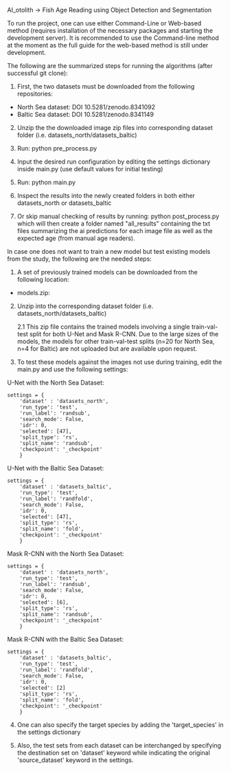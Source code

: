 AI_otolith -> Fish Age Reading using Object Detection and Segmentation


To run the project, one can use either Command-Line or Web-based method (requires installation of the necessary packages and starting the development server). It is recommended to use the Command-line method at the moment as the full guide for the web-based method is still under development.

The following are the summarized steps for running the algorithms (after successful git clone):

1. First, the two datasets must be downloaded from the following repositories:
- North Sea dataset: DOI 10.5281/zenodo.8341092
- Baltic Sea dataset: DOI 10.5281/zenodo.8341149

2. Unzip the the downloaded image zip files into corresponding dataset folder (i.e. datasets_north/datasets_baltic)

3. Run: python pre_process.py

4. Input the desired run configuration by editing the settings dictionary inside main.py (use default values for initial testing)

5. Run: python main.py

6. Inspect the results into the newly created folders in both either datasets_north or datasets_baltic

7. Or skip manual checking of results by running: python post_process.py which will then create a folder named "all_results" containing the txt files summarizing the ai predictions for each image file as well as the expected age (from manual age readers).

In case one does not want to train a new model but test existing models from the study, the following are the needed steps:

1. A set of previously trained models can be downloaded from the following location:
- models.zip:

2. Unzip into the corresponding dataset folder (i.e. datasets_north/datasets_baltic)

    2.1 This zip file contains the trained models involving a single train-val-test split for both U-Net and Mask R-CNN. Due to the large sizes of the models, the models for other train-val-test splits (n=20 for North Sea, n=4 for Baltic) are not uploaded but are available upon request.

3. To test these models against the images not use during training, edit the main.py and use the following settings:

U-Net with the North Sea Dataset:

    settings = {
        'dataset' : 'datasets_north',
        'run_type': 'test',                  
        'run_label': 'randsub',   
        'search_mode': False,                
        'idr': 0,                  
        'selected': [47],                
        'split_type': 'rs',                
        'split_name': 'randsub',          
        'checkpoint': '_checkpoint'
        }

        
U-Net with the Baltic Sea Dataset:

    settings = {
        'dataset' : 'datasets_baltic',
        'run_type': 'test',                  
        'run_label': 'randfold',   
        'search_mode': False,                
        'idr': 0,                  
        'selected': [47],                
        'split_type': 'rs',                
        'split_name': 'fold',          
        'checkpoint': '_checkpoint'
        }

Mask R-CNN with the North Sea Dataset:

    settings = {
        'dataset' : 'datasets_north',
        'run_type': 'test',                  
        'run_label': 'randsub',   
        'search_mode': False,                
        'idr': 0,                  
        'selected': [6],                
        'split_type': 'rs',                
        'split_name': 'randsub',          
        'checkpoint': '_checkpoint'
        }
        
Mask R-CNN with the Baltic Sea Dataset:

    settings = {
        'dataset' : 'datasets_baltic',
        'run_type': 'test',                  
        'run_label': 'randfold',   
        'search_mode': False,                
        'idr': 0,                  
        'selected': [2]                
        'split_type': 'rs',                
        'split_name': 'fold',          
        'checkpoint': '_checkpoint'
        }

4. One can also specify the target species by adding the 'target_species' in the settings dictionary

5. Also, the test sets from each dataset can be interchanged by specifying the destination set on 'dataset' keyword while indicating the original 'source_dataset' keyword in the settings.




